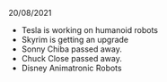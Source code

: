 20/08/2021

- Tesla is working on humanoid robots
- Skyrim is getting an upgrade
- Sonny Chiba passed away.
- Chuck Close passed away.
- Disney Animatronic Robots